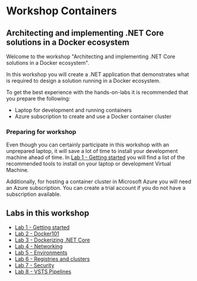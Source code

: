 # Workshop Containers 
## Architecting and implementing .NET Core solutions in a Docker ecosystem

Welcome to the workshop "Architecting and implementing .NET Core solutions in a Docker ecosystem". 

In this workshop you will create a .NET application that demonstrates what is required to design a solution running in a Docker ecosystem.

To get the best experience with the hands-on-labs it is recommended that you prepare the following:
- Laptop for development and running containers
- Azure subscription to create and use a Docker container cluster

### Preparing for workshop

Even though you can certainly participate in this workshop with an unprepared laptop, it will save a lot of time to install your development machine ahead of time. In [Lab 1 - Getting started](docs/Lab1-GettingStarted.md) you will find a list of the recommended tools to install on your laptop or development Virtual Machine.

Additionally, for hosting a container cluster in Microsoft Azure you will need an Azure subscription. You can create a trial account if you do not have a subscription available.

## Labs in this workshop

- [Lab 1 - Getting started](docs/Lab1-GettingStarted.md)
- [Lab 2 - Docker101](docs/Lab2-Docker101.md)
- [Lab 3 - Dockerizing .NET Core](docs/Lab3-DockerizingNETCore.md)
- [Lab 4 - Networking](docs/Lab4-Networking.md)
- [Lab 5 - Environments](docs/Lab5-Environments.md)
- [Lab 6 - Registries and clusters](docs/Lab6-RegistriesClusters.md)
- [Lab 7 - Security](docs/Lab7-Security.md)
- [Lab 8 - VSTS Pipelines](docs/Lab8-VSTSPipelines.md)


